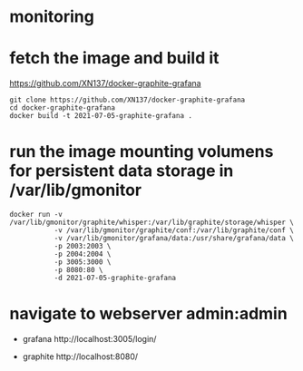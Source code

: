 # monitoring

# fetch the image and build it

https://github.com/XN137/docker-graphite-grafana

```
git clone https://github.com/XN137/docker-graphite-grafana
cd docker-graphite-grafana
docker build -t 2021-07-05-graphite-grafana .
```

# run the image mounting volumens for persistent data storage in /var/lib/gmonitor

```
docker run -v /var/lib/gmonitor/graphite/whisper:/var/lib/graphite/storage/whisper \
           -v /var/lib/gmonitor/graphite/conf:/var/lib/graphite/conf \
           -v /var/lib/gmonitor/grafana/data:/usr/share/grafana/data \
           -p 2003:2003 \
           -p 2004:2004 \
           -p 3005:3000 \
           -p 8080:80 \
           -d 2021-07-05-graphite-grafana

```

# navigate to webserver admin:admin

- grafana
http://localhost:3005/login/

- graphite
http://localhost:8080/
